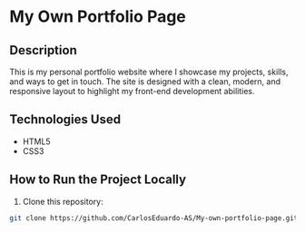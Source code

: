 # My Own Portfolio Page

## Description

This is my personal portfolio website where I showcase my projects, skills, and ways to get in touch. The site is designed with a clean, modern, and responsive layout to highlight my front-end development abilities.

## Technologies Used

- HTML5  
- CSS3    

## How to Run the Project Locally

1. Clone this repository:  
```bash
git clone https://github.com/CarlosEduardo-AS/My-own-portfolio-page.git
